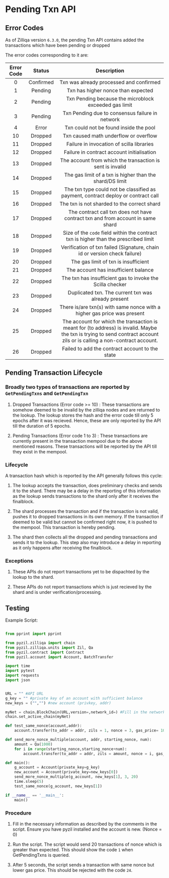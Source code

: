 # Pending Txn API

## Error Codes

As of Zilliqa version `6.3.0`, the pending Txn API contains added the transactions which have been pending or dropped

The error codes corresponding to it are:

| Error Code | Status | Description |
|:------------:|:------------------------------:|:-----------:|
| 0 |  Confirmed | Txn was already processed and confirmed |
| 1 | Pending | Txn has higher nonce than expected |
| 2 | Pending | Txn Pending because the microblock exceeded gas limit |
| 3 | Pending | Txn Pending due to consensus failure in network |
| 4 | Error | Txn could not be found inside the pool |
| 10 | Dropped | Txn caused math underflow or overflow |
| 11 | Dropped | Failure in invocation of scilla libraries |
| 12 | Dropped | Failure in contract account initialisation |
| 13 | Dropped | The account from which the transaction is sent is invalid |
| 14 | Dropped | The gas limit of a txn is higher than the shard/DS limit |
| 15 | Dropped | The txn type could not be classified as payment, contract deploy or contract call  |
| 16 | Dropped | The txn is not sharded to the correct shard |
| 17 | Dropped | The contract call txn does not have contract txn and from account in same shard |
| 18 | Dropped | Size of the `code` field within the contract txn is higher than the prescribed limit |
| 19 | Dropped | Verification of txn failed (Signature, chain id or version check failure) |
| 20 | Dropped | The gas limit of txn is insufficient |
| 21 | Dropped | The account has insufficient balance |
| 22 | Dropped | The txn has insufficient gas to invoke the Scilla checker |
| 23 | Dropped | Duplicated txn. The current txn was already present |
| 24 | Dropped | There is/are txn(s) with same nonce with a higher gas price was present|
| 25 | Dropped | The account for which the transaction is meant for (to address) is invalid. Maybe the txn is trying to send contract account zils or is calling a non-contract account. |
| 26 | Dropped | Failed to add the contract account to the state |

## Pending Transaction Lifecycle

### Broadly two types of transactions are reported by `GetPendingTxns` and `GetPendingTxn`

1. Dropped Transactions (Error code >= 10) : These transactions are somehow deemed to be invalid by the zilliqa nodes and are returned to the lookup. The lookup stores the hash and the error code till only 5 epochs after it was recieved. Hence, these are only reported by the API till the duration of 5 epochs.

2. Pending Transactions (Error code 1 to 3) : These transactions are currently present in the transaction mempool due to the above mentioned reasons. These transactions will be reported by the API till they exist in the mempool.

### Lifecycle

A transaction hash which is reported by the API generally follows this cycle:

1. The lookup accepts the transaction, does preliminary checks and sends it to the shard. There may be a delay in the reporting of this information as the lookup sends transactions to the shard only after it receives the finalblock.

2. The shard processes the transaction and if the transaction is not valid, pushes it to dropped transactions in its own memory. If the transaction if deemed to be valid but cannot be confirmed right now, it is pushed to the mempool. This transaction is hereby pending.

3. The shard then collects all the dropped and pending transactions and sends it to the lookup. This step also may introduce a delay in reporting as it only happens after receiving the finalblock.

### Exceptions

1. These APIs do not report transactions yet to be dispachted by the lookup to the shard.

2. These APIs do not report transactions which is just recieved by the shard and is under verification/processing.

## Testing

Example Script:

```python

from pprint import pprint

from pyzil.zilliqa import chain
from pyzil.zilliqa.units import Zil, Qa
from pyzil.contract import Contract
from pyzil.account import Account, BatchTransfer

import time
import pytest
import requests
import json


URL = "" #API URL
g_key = "" #private key of an account with sufficient balance
new_keys = ("","") #new account (privkey, addr)

myNet = chain.BlockChain(URL,version=,network_id=) #Fill in the network details
chain.set_active_chain(myNet)

def test_same_nonce(account,addr):
    account.transfer(to_addr = addr, zils = 1, nonce = 3, gas_price= 1000000000)

def send_more_nonce_multiple(account, addr, starting_nonce, num):
    amount = Qa(1000)
    for i in range(starting_nonce,starting_nonce+num):
        account.transfer(to_addr = addr, zils = amount, nonce = i, gas_price=10000000000)

def main():
    g_account = Account(private_key=g_key)
    new_account = Account(private_key=new_keys[0])
    send_more_nonce_multiple(g_account, new_keys[1], 3, 20)
    time.sleep(5)
    test_same_nonce(g_account, new_keys[1])

if __name__ == '__main__':
    main()
```

### Procedure

1. Fill in the necessary information as described by the comments in the script. Ensure you have pyzil installed and the account is new. (Nonce = 0)

2. Run the script. The script would send 20 transactions of nonce which is greater than expected. This should show the code `1` when GetPendingTxns is queried.

3. After 5 seconds, the script sends a transaction with same nonce but lower gas price. This should be rejected with the code `24`.
